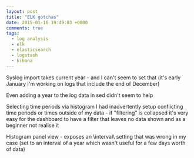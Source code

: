 ```yaml
---
layout: post
title: "ELK gotchas"
date: 2015-01-16 19:49:03 +0000
comments: true
tags:
  - log analysis
  - elk
  - elasticsearch
  - logstash
  - kibana
---
```


Syslog import takes current year - and I can't seem to set that (it's early January I'm working on logs that include the end of December)

Even adding a year to the log data in sed didn't seem to help

Selecting time periods via histogram I had inadvertently setup conflicting time periods or times outside of my data - if "filtering" is collapsed it's very easy for the dashboard to have a filter that leaves no data shown and as a beginner not realise it

Histogram panel view - exposes an \interval\ setting that was wrong in my case (set to an interval of a year which wasn't useful for a few days worth of data)
